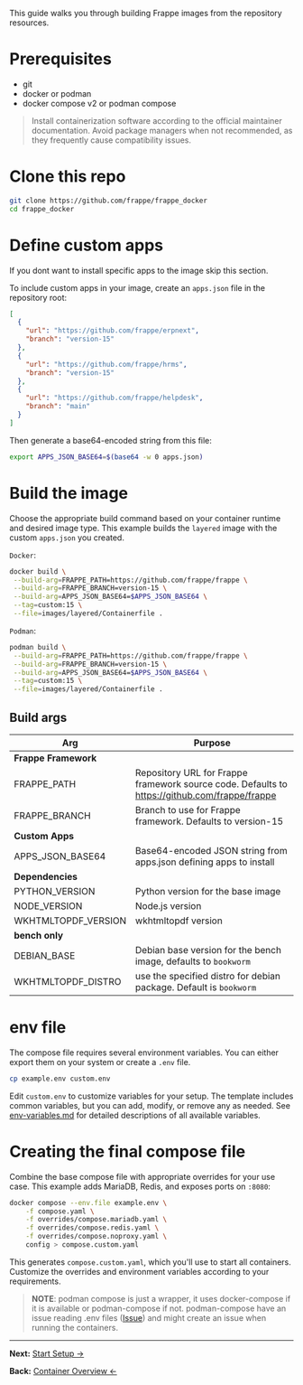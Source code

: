 This guide walks you through building Frappe images from the repository resources.

# Prerequisites

- git
- docker or podman
- docker compose v2 or podman compose

> Install containerization software according to the official maintainer documentation. Avoid package managers when not recommended, as they frequently cause compatibility issues.

# Clone this repo

```bash
git clone https://github.com/frappe/frappe_docker
cd frappe_docker
```

# Define custom apps

If you dont want to install specific apps to the image skip this section.

To include custom apps in your image, create an `apps.json` file in the repository root:

```json
[
  {
    "url": "https://github.com/frappe/erpnext",
    "branch": "version-15"
  },
  {
    "url": "https://github.com/frappe/hrms",
    "branch": "version-15"
  },
  {
    "url": "https://github.com/frappe/helpdesk",
    "branch": "main"
  }
]
```

Then generate a base64-encoded string from this file:

```bash
export APPS_JSON_BASE64=$(base64 -w 0 apps.json)
```

# Build the image

Choose the appropriate build command based on your container runtime and desired image type. This example builds the `layered` image with the custom `apps.json` you created.

`Docker`:

```bash
docker build \
 --build-arg=FRAPPE_PATH=https://github.com/frappe/frappe \
 --build-arg=FRAPPE_BRANCH=version-15 \
 --build-arg=APPS_JSON_BASE64=$APPS_JSON_BASE64 \
 --tag=custom:15 \
 --file=images/layered/Containerfile .
```

`Podman`:

```bash
podman build \
 --build-arg=FRAPPE_PATH=https://github.com/frappe/frappe \
 --build-arg=FRAPPE_BRANCH=version-15 \
 --build-arg=APPS_JSON_BASE64=$APPS_JSON_BASE64 \
 --tag=custom:15 \
 --file=images/layered/Containerfile .
```

## Build args

| Arg                  | Purpose                                                                                       |
| -------------------- | --------------------------------------------------------------------------------------------- |
| **Frappe Framework** |                                                                                               |
| FRAPPE_PATH          | Repository URL for Frappe framework source code. Defaults to https://github.com/frappe/frappe |
| FRAPPE_BRANCH        | Branch to use for Frappe framework. Defaults to version-15                                    |
| **Custom Apps**      |                                                                                               |
| APPS_JSON_BASE64     | Base64-encoded JSON string from apps.json defining apps to install                            |
| **Dependencies**     |                                                                                               |
| PYTHON_VERSION       | Python version for the base image                                                             |
| NODE_VERSION         | Node.js version                                                                               |
| WKHTMLTOPDF_VERSION  | wkhtmltopdf version                                                                           |
| **bench only**       |                                                                                               |
| DEBIAN_BASE          | Debian base version for the bench image, defaults to `bookworm`                               |
| WKHTMLTOPDF_DISTRO   | use the specified distro for debian package. Default is `bookworm`                            |

# env file

The compose file requires several environment variables. You can either export them on your system or create a `.env` file.

```bash
cp example.env custom.env
```

Edit `custom.env` to customize variables for your setup. The template includes common variables, but you can add, modify, or remove any as needed. See [env-variables.md](env-variables.md) for detailed descriptions of all available variables.

# Creating the final compose file

Combine the base compose file with appropriate overrides for your use case. This example adds MariaDB, Redis, and exposes ports on `:8080`:

```bash
docker compose --env.file example.env \
    -f compose.yaml \
    -f overrides/compose.mariadb.yaml \
    -f overrides/compose.redis.yaml \
    -f overrides/compose.noproxy.yaml \
    config > compose.custom.yaml
```

This generates `compose.custom.yaml`, which you'll use to start all containers. Customize the overrides and environment variables according to your requirements.

> **NOTE**: podman compose is just a wrapper, it uses docker-compose if it is available or podman-compose if not. podman-compose have an issue reading .env files ([Issue](https://github.com/containers/podman-compose/issues/475)) and might create an issue when running the containers.

---

**Next:** [Start Setup →](03-start-setup.md)

**Back:** [Container Overview ←](01-overview.md)
